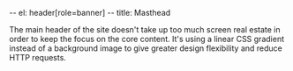 -- el: header[role=banner]
-- title: Masthead

The main header of the site doesn't take up too much screen real estate in order to keep the focus on the core content. It's using a linear CSS gradient instead of a background image to give greater design flexibility and reduce HTTP requests.